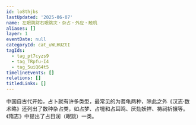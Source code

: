 ```yaml
---
id: lo8thjbs
lastUpdated: '2025-06-07'
name: 左眼跳财右眼跳灾・杂占・外应・触机
aliases: []
layer: 1
eventDate: null
categoryId: cat_uWLHUZtI
tagIds:
  - tag_pt7cyzs9
  - tag_TRpfu-I4
  - tag_5uiQ64t5
timelineEvents: []
relations: []
titledLinks: []
---
```

中国自古代开始，占卜就有许多类型，最常见的为蓍龟两种，除此之外《汉志·数术略》还列出了数种杂占类，如占梦、占嚏和占耳鸣、厌劾妖祥、祷祠祈攘等。《隋志》中提出了占目润（眼跳）一类。
